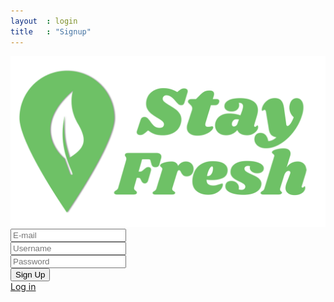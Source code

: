 ```yaml
---
layout  : login
title   : "Signup"
---
```


<img id='logo-groen' src="/resources/images/logo_groen.png">

<div class="form-wrap">
<form class="signup-form">
    <label for="signup-email"><i class="fa fa-envelope" aria-hidden="true"></i></label>
    <input type="text" placeholder="E-mail" id="signup-email" class="signup-input"/>
    <br>
    <label for="signup-username"><i class="fa fa-user" aria-hidden="true"></i></label>
    <input type="text" placeholder="Username" id="signup-username" class="signup-input"/>
    <br>
    <label for="signup-password"><i class="fa fa-lock" aria-hidden="true"></i></label>
    <input type="password" placeholder="Password" id="signup-password" class="signup-input"/>
    <br>
    <button type="submit" class="signup-btn">Sign Up</button>
  </form>
  <a class="log-in-link" href="/">Log in</a>
</div>

